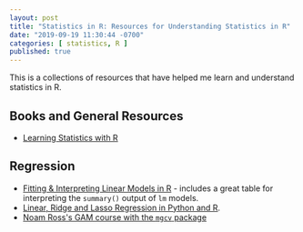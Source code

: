 ```yaml
---
layout: post
title: "Statistics in R: Resources for Understanding Statistics in R"
date: "2019-09-19 11:30:44 -0700"
categories: [ statistics, R ]
published: true
---
```


This is a collections of resources that have helped me learn and understand statistics in R.  

## Books and General Resources

* [Learning Statistics with R](https://learningstatisticswithr.com/book/)

## Regression

* [Fitting & Interpreting Linear Models in R](http://blog.yhat.com/posts/r-lm-summary.html) - includes a great table for interpreting the `summary()` output of `lm` models.
* [Linear, Ridge and Lasso Regression in Python and R](https://www.analyticsvidhya.com/blog/2017/06/a-comprehensive-guide-for-linear-ridge-and-lasso-regression/).
* [Noam Ross's GAM course with the `mgcv` package](https://noamross.github.io/mgcv-esa-2018/slides.html)

